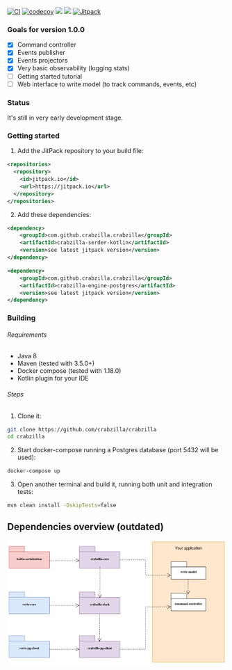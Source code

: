 [![CI](https://github.com/crabzilla/crabzilla/actions/workflows/blank.yml/badge.svg)](https://github.com/crabzilla/crabzilla/actions/workflows/blank.yml)
[![codecov](https://codecov.io/gh/crabzilla/crabzilla/branch/main/graph/badge.svg)](https://codecov.io/gh/crabzilla/crabzilla)
[![](https://www.code-inspector.com/project/24241/score/svg)](https://frontend.code-inspector.com/public/project/24241/crabzilla/dashboard)
[![](https://www.code-inspector.com/project/24241/status/svg)](https://frontend.code-inspector.com/public/project/24241/crabzilla/dashboard)
[![Jitpack](https://jitpack.io/v/io.github.crabzilla/crabzilla.svg)](https://jitpack.io/#io.github.crabzilla/crabzilla)


### Goals for version 1.0.0

- [x] Command controller
- [x] Events publisher
- [x] Events projectors
- [x] Very basic observability (logging stats)
- [ ] Getting started tutorial
- [ ] Web interface to write model (to track commands, events, etc)

### Status

It's still in very early development stage. 

### Getting started

1. Add the JitPack repository to your build file:

```xml
<repositories>
  <repository>
    <id>jitpack.io</id>
    <url>https://jitpack.io</url>
  </repository>
</repositories>
```

2. Add these dependencies:

```xml
<dependency>
    <groupId>com.github.crabzilla.crabzilla</groupId>
    <artifactId>crabzilla-serder-kotlin</artifactId>
    <version>see latest jitpack version</version>
</dependency>
```

```xml
<dependency>
    <groupId>com.github.crabzilla.crabzilla</groupId>
    <artifactId>crabzilla-engine-postgres</artifactId>
    <version>see latest jitpack version</version>
</dependency>
```

### Building

###### Requirements

* Java 8
* Maven (tested with 3.5.0+)
* Docker compose (tested with 1.18.0)
* Kotlin plugin for your IDE

###### Steps

1. Clone it:

```bash
git clone https://github.com/crabzilla/crabzilla
cd crabzilla
```

2. Start docker-compose running a Postgres database (port 5432 will be used):

```bash
docker-compose up
```

3. Open another terminal and build it, running both unit and integration tests:

```bash
mvn clean install -DskipTests=false
```

## Dependencies overview (outdated)

![GitHub Logo](/crabzilla-packages.png)
